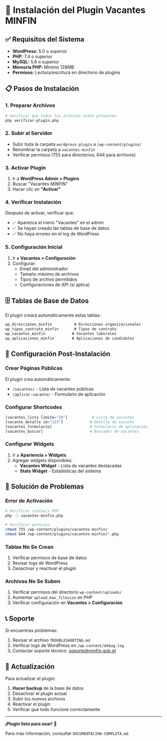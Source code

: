# 🚀 Instalación del Plugin Vacantes MINFIN

## ✅ Requisitos del Sistema

- **WordPress:** 5.0 o superior
- **PHP:** 7.4 o superior  
- **MySQL:** 5.6 o superior
- **Memoria PHP:** Mínimo 128MB
- **Permisos:** Lectura/escritura en directorio de plugins

## 📋 Pasos de Instalación

### 1. Preparar Archivos
```bash
# Verificar que todos los archivos estén presentes
php verificar-plugin.php
```

### 2. Subir al Servidor
- Subir toda la carpeta `wordpress-plugin` a `/wp-content/plugins/`
- Renombrar la carpeta a `vacantes-minfin`
- Verificar permisos (755 para directorios, 644 para archivos)

### 3. Activar Plugin
1. Ir a **WordPress Admin > Plugins**
2. Buscar "Vacantes MINFIN"
3. Hacer clic en **"Activar"**

### 4. Verificar Instalación
Después de activar, verificar que:
- ✅ Aparezca el menú "Vacantes" en el admin
- ✅ Se hayan creado las tablas de base de datos
- ✅ No haya errores en el log de WordPress

### 5. Configuración Inicial
1. Ir a **Vacantes > Configuración**
2. Configurar:
   - Email del administrador
   - Tamaño máximo de archivos
   - Tipos de archivo permitidos
   - Configuraciones de API (si aplica)

## 🗄️ Tablas de Base de Datos

El plugin creará automáticamente estas tablas:

```sql
wp_direcciones_minfin          # Direcciones organizacionales
wp_tipos_contrato_minfin       # Tipos de contrato
wp_vacantes_minfin            # Vacantes laborales  
wp_aplicaciones_minfin        # Aplicaciones de candidatos
```

## 🎯 Configuración Post-Instalación

### Crear Páginas Públicas
El plugin crea automáticamente:
- `/vacantes/` - Lista de vacantes públicas
- `/aplicar-vacante/` - Formulario de aplicación

### Configurar Shortcodes
```php
[vacantes_lista limite="10"]           # Lista de vacantes
[vacante_detalle id="123"]            # Detalle de vacante
[vacantes_formulario]                 # Formulario de aplicación
[vacantes_buscar]                     # Buscador de vacantes
```

### Configurar Widgets
1. Ir a **Apariencia > Widgets**
2. Agregar widgets disponibles:
   - **Vacantes Widget** - Lista de vacantes destacadas
   - **Stats Widget** - Estadísticas del sistema

## 🔧 Solución de Problemas

### Error de Activación
```bash
# Verificar sintaxis PHP
php -l vacantes-minfin.php

# Verificar permisos
chmod 755 /wp-content/plugins/vacantes-minfin/
chmod 644 /wp-content/plugins/vacantes-minfin/*.php
```

### Tablas No Se Crean
1. Verificar permisos de base de datos
2. Revisar logs de WordPress
3. Desactivar y reactivar el plugin

### Archivos No Se Suben
1. Verificar permisos del directorio `wp-content/uploads/`
2. Aumentar `upload_max_filesize` en PHP
3. Verificar configuración en **Vacantes > Configuración**

## 📞 Soporte

Si encuentras problemas:
1. Revisar el archivo `TROUBLESHOOTING.md`
2. Verificar logs de WordPress en `/wp-content/debug.log`
3. Contactar soporte técnico: soporte@minfin.gob.gt

## 🔄 Actualización

Para actualizar el plugin:
1. **Hacer backup** de la base de datos
2. Desactivar el plugin actual
3. Subir los nuevos archivos
4. Reactivar el plugin
5. Verificar que todo funcione correctamente

---

**¡Plugin listo para usar!** 🎉

Para más información, consultar `DOCUMENTACION-COMPLETA.md`